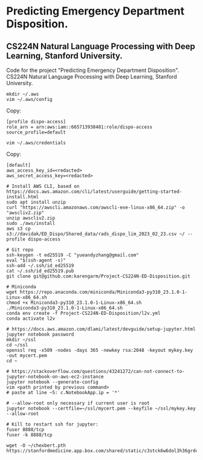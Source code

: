 # Predicting Emergency Department Disposition. 
## CS224N Natural Language Processing with Deep Learning, Stanford University.
Code for the project "Predicting Emergency Department Disposition". CS224N Natural Language Processing with Deep Learning, Stanford University.


```
mkdir ~/.aws
vim ~/.aws/config
```
Copy:
```
[profile dispo-access]
role_arn = arn:aws:iam::665713938481:role/dispo-access
source_profile=default
```
```
vim ~/.aws/credentials
```
Copy:
```
[default]
aws_access_key_id=<redacted>
aws_secret_access_key=<redacted>
```

```
# Install AWS CLI, based on https://docs.aws.amazon.com/cli/latest/userguide/getting-started-install.html
sudo apt install unzip
curl "https://awscli.amazonaws.com/awscli-exe-linux-x86_64.zip" -o "awscliv2.zip"
unzip awscliv2.zip
sudo ./aws/install
aws s3 cp s3://davidak/ED_Dispo/Shared_data/rads_dispo_lim_2023_02_23.csv ~/ --profile dispo-access
```
```
# Git repo
ssh-keygen -t ed25519 -C "yueandyzhang@gmail.com"
eval "$(ssh-agent -s)"
ssh-add ~/.ssh/id_ed25519
cat ~/.ssh/id_ed25519.pub
git clone git@github.com:karengarm/Project-CS224N-ED-Disposition.git
```
```
# Miniconda
wget https://repo.anaconda.com/miniconda/Miniconda3-py310_23.1.0-1-Linux-x86_64.sh
chmod +x Miniconda3-py310_23.1.0-1-Linux-x86_64.sh
./Miniconda3-py310_23.1.0-1-Linux-x86_64.sh
conda env create -f Project-CS224N-ED-Disposition/l2v.yml
conda activate l2v
```
```
# https://docs.aws.amazon.com/dlami/latest/devguide/setup-jupyter.html
jupyter notebook password
mkdir ~/ssl
cd ~/ssl
openssl req -x509 -nodes -days 365 -newkey rsa:2048 -keyout mykey.key -out mycert.pem
cd ~

# https://stackoverflow.com/questions/43241272/can-not-connect-to-jupyter-notebook-on-aws-ec2-instance
jupyter notebook --generate-config
vim <path printed by previous command>
# paste at line ~5: c.NotebookApp.ip = '*'

# --allow-root only necessary if current user is root
jupyter notebook --certfile=~/ssl/mycert.pem --keyfile ~/ssl/mykey.key --allow-root
```
```
# Kill to restart ssh for jupyter:
fuser 8888/tcp
fuser -k 8888/tcp
```
```
wget -O ~/chexbert.pth https://stanfordmedicine.app.box.com/shared/static/c3stck6w6dol3h36grdc97xoydzxd7w9
```
